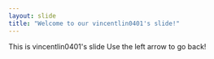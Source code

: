 ```yaml
---
layout: slide
title: "Welcome to our vincentlin0401's slide!"
---
```

This is vincentlin0401's slide
Use the left arrow to go back!
